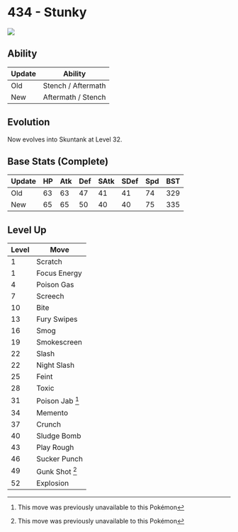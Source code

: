 # 434 - Stunky
![][434]

## Ability

Update | Ability
---    | ---
Old    | Stench / Aftermath
New    | Aftermath / Stench

## Evolution
Now evolves into Skuntank at Level 32.

## Base Stats (Complete)

Update | HP | Atk | Def | SAtk | SDef | Spd | BST
---    | ---| --- | --- | ---  | ---  | --- | ---
Old    | 63 |  63 |  47 |  41  |  41  |  74  |  329
New    | 65 |  65 |  50 |  40  |  40  |  75  |  335

## Level Up

Level | Move
---   | ---
  1   | Scratch
  1   | Focus Energy
  4   | Poison Gas
  7   | Screech
 10   | Bite
 13   | Fury Swipes
 16   | Smog
 19   | Smokescreen
 22   | Slash
 22   | Night Slash
 25   | Feint
 28   | Toxic
 31   | Poison Jab [^1]
 34   | Memento
 37   | Crunch
 40   | Sludge Bomb
 43   | Play Rough
 46   | Sucker Punch
 49   | Gunk Shot [^1]
 52   | Explosion




[^1]: This move was previously unavailable to this Pokémon

[434]: ../img/pokemon/434.png
